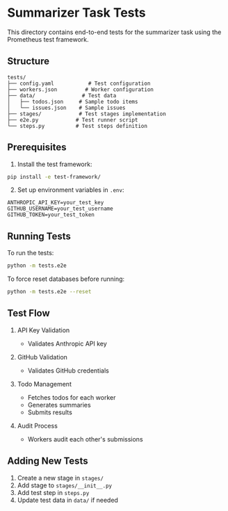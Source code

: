 # Summarizer Task Tests

This directory contains end-to-end tests for the summarizer task using the Prometheus test framework.

## Structure

```
tests/
├── config.yaml           # Test configuration
├── workers.json         # Worker configuration
├── data/               # Test data
│   ├── todos.json     # Sample todo items
│   └── issues.json    # Sample issues
├── stages/            # Test stages implementation
├── e2e.py            # Test runner script
└── steps.py          # Test steps definition
```

## Prerequisites

1. Install the test framework:
```bash
pip install -e test-framework/
```

2. Set up environment variables in `.env`:
```
ANTHROPIC_API_KEY=your_test_key
GITHUB_USERNAME=your_test_username
GITHUB_TOKEN=your_test_token
```

## Running Tests

To run the tests:

```bash
python -m tests.e2e
```

To force reset databases before running:

```bash
python -m tests.e2e --reset
```

## Test Flow

1. API Key Validation
   - Validates Anthropic API key

2. GitHub Validation
   - Validates GitHub credentials

3. Todo Management
   - Fetches todos for each worker
   - Generates summaries
   - Submits results

4. Audit Process
   - Workers audit each other's submissions

## Adding New Tests

1. Create a new stage in `stages/`
2. Add stage to `stages/__init__.py`
3. Add test step in `steps.py`
4. Update test data in `data/` if needed
